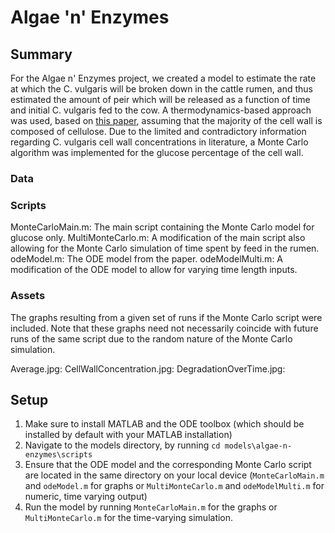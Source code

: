 # Algae 'n' Enzymes

## Summary
For the Algae n' Enzymes project, we created a model to estimate the rate at which the C. vulgaris will be broken down in the cattle rumen, and thus estimated the amount of peir which will be released as a function of time and initial C. vulgaris fed to the cow. 
A thermodynamics-based approach was used, based on [this paper](https://animres.edpsciences.org/articles/animres/abs/2006/05/z205012/z205012.html), assuming that the majority of the cell wall is composed of cellulose. Due to the limited and contradictory information regarding C. vulgaris cell wall concentrations in literature, a Monte Carlo algorithm was implemented for the glucose percentage of the cell wall. 

### Data

### Scripts

MonteCarloMain.m: The main script containing the Monte Carlo model for glucose only.
MultiMonteCarlo.m: A modification of the main script also allowing for the Monte Carlo simulation of time spent by feed in the rumen.
odeModel.m: The ODE model from the paper.
odeModelMulti.m: A modification of the ODE model to allow for varying time length inputs.

### Assets
The graphs resulting from a given set of runs if the Monte Carlo script were included. Note that these graphs need not necessarily coincide with future runs of the same script due to the random nature of the Monte Carlo simulation. 

Average.jpg: 
CellWallConcentration.jpg:
DegradationOverTime.jpg:

## Setup
1. Make sure to install MATLAB and the ODE toolbox (which should be installed by default with your MATLAB installation) 
2. Navigate to the models directory, by running 
   `cd models\algae-n-enzymes\scripts`
3. Ensure that the ODE model and the corresponding Monte Carlo script are located in the same directory on your local device 
    (`MonteCarloMain.m` and `odeModel.m` for graphs or `MultiMonteCarlo.m` and `odeModelMulti.m` for numeric, time varying output)
4. Run the model by running 
   `MonteCarloMain.m` for the graphs or `MultiMonteCarlo.m` for the time-varying simulation.